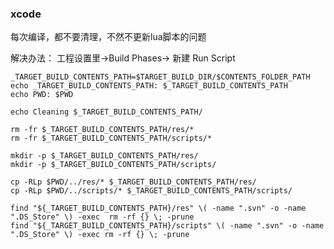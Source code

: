 ### xcode
每次编译，都不要清理，不然不更新lua脚本的问题

解决办法：
工程设置里->Build Phases-> 新建 Run Script
<!-- lang:Shell -->
	_TARGET_BUILD_CONTENTS_PATH=$TARGET_BUILD_DIR/$CONTENTS_FOLDER_PATH
	echo _TARGET_BUILD_CONTENTS_PATH: $_TARGET_BUILD_CONTENTS_PATH
	echo PWD: $PWD

	echo Cleaning $_TARGET_BUILD_CONTENTS_PATH/

	rm -fr $_TARGET_BUILD_CONTENTS_PATH/res/*
	rm -fr $_TARGET_BUILD_CONTENTS_PATH/scripts/*

	mkdir -p $_TARGET_BUILD_CONTENTS_PATH/res/
	mkdir -p $_TARGET_BUILD_CONTENTS_PATH/scripts/

	cp -RLp $PWD/../res/* $_TARGET_BUILD_CONTENTS_PATH/res/
	cp -RLp $PWD/../scripts/* $_TARGET_BUILD_CONTENTS_PATH/scripts/

	find "${_TARGET_BUILD_CONTENTS_PATH}/res" \( -name ".svn" -o -name ".DS_Store" \) -exec  rm -rf {} \; -prune
	find "${_TARGET_BUILD_CONTENTS_PATH}/scripts" \( -name ".svn" -o -name ".DS_Store" \) -exec rm -rf {} \; -prune

